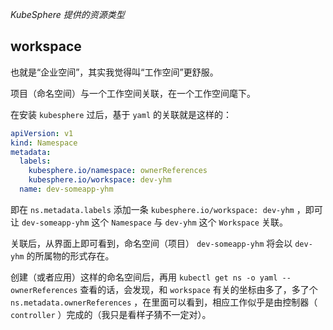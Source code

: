 
*KubeSphere 提供的资源类型*

## workspace

也就是“企业空间”，其实我觉得叫“工作空间”更舒服。

项目（命名空间）与一个工作空间关联，在一个工作空间麾下。

在安装 `kubesphere` 过后，基于 `yaml` 的关联就是这样的：

~~~~ yaml
apiVersion: v1
kind: Namespace
metadata:
  labels:
    kubesphere.io/namespace: ownerReferences
    kubesphere.io/workspace: dev-yhm
  name: dev-someapp-yhm
~~~~

即在 `ns.metadata.labels` 添加一条 `kubesphere.io/workspace: dev-yhm` ，即可让 `dev-someapp-yhm` 这个 `Namespace` 与 `dev-yhm` 这个 `Workspace` 关联。

关联后，从界面上即可看到，命名空间（项目） `dev-someapp-yhm` 将会以 `dev-yhm` 的所属物的形式存在。

创建（或者应用）这样的命名空间后，再用 `kubectl get ns -o yaml -- ownerReferences` 查看的话，会发现，和 `workspace` 有关的坐标由多了，多了个 `ns.metadata.ownerReferences` ，在里面可以看到，相应工作似乎是由控制器（ `controller` ）完成的（我只是看样子猜不一定对）。
